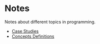 # Notes
Notes about different topics in programming.

- [Case Studies](./Case%20Studies.md)
- [Concepts Definitions](./Concepts%20Definitions.md)
